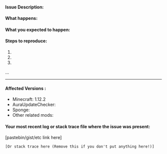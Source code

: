 #### Issue Description:
<!-- Please remove this comment and anything that doesn't apply! -->


#### What happens:



#### What you expected to happen:



#### Steps to reproduce:

1.
2.
3.
...

____
#### Affected Versions <!--(Do *not* use "latest")-->:

- Minecraft: 1.12.2
- AuraUpdateChecker:
- Sponge:
- Other related mods:

#### Your most recent log or stack trace file where the issue was present:

[pastebin/gist/etc link here]

```
[Or stack trace here (Remove this if you don't put anything here!)]
```
